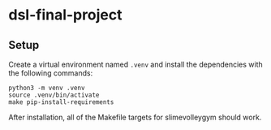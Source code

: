 # dsl-final-project

## Setup

Create a virtual environment named `.venv` and install the dependencies with the following commands:

```
python3 -m venv .venv
source .venv/bin/activate
make pip-install-requirements
```

After installation, all of the Makefile targets for slimevolleygym should work.
